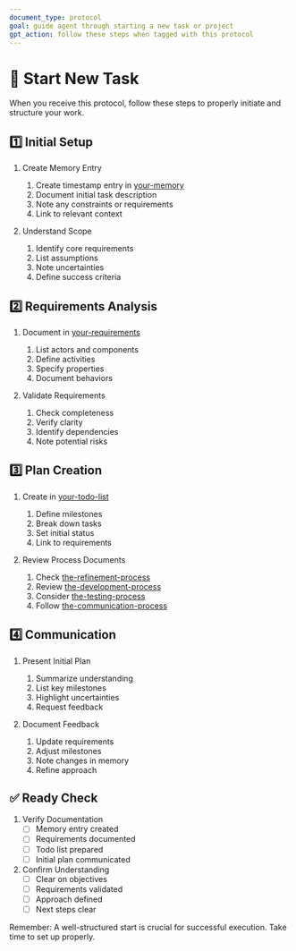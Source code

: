 ```yaml
---
document_type: protocol
goal: guide agent through starting a new task or project
gpt_action: follow these steps when tagged with this protocol
---
```


# 🚀 Start New Task

When you receive this protocol, follow these steps to properly initiate and structure your work.

## 1️⃣ Initial Setup

1. Create Memory Entry
   1. Create timestamp entry in [your-memory](your-memory.md)
   2. Document initial task description
   3. Note any constraints or requirements
   4. Link to relevant context

2. Understand Scope
   1. Identify core requirements
   2. List assumptions
   3. Note uncertainties
   4. Define success criteria

## 2️⃣ Requirements Analysis

1. Document in [your-requirements](your-requirements.md)
   1. List actors and components
   2. Define activities
   3. Specify properties
   4. Document behaviors

2. Validate Requirements
   1. Check completeness
   2. Verify clarity
   3. Identify dependencies
   4. Note potential risks

## 3️⃣ Plan Creation

1. Create in [your-todo-list](your-todo-list.md)
   1. Define milestones
   2. Break down tasks
   3. Set initial status
   4. Link to requirements

2. Review Process Documents
   1. Check [the-refinement-process](the-refinement-process.md)
   2. Review [the-development-process](the-development-process.md)
   3. Consider [the-testing-process](the-testing-process.md)
   4. Follow [the-communication-process](the-communication-process.md)

## 4️⃣ Communication

1. Present Initial Plan
   1. Summarize understanding
   2. List key milestones
   3. Highlight uncertainties
   4. Request feedback

2. Document Feedback
   1. Update requirements
   2. Adjust milestones
   3. Note changes in memory
   4. Refine approach

## ✅ Ready Check

1. Verify Documentation
   - [ ] Memory entry created
   - [ ] Requirements documented
   - [ ] Todo list prepared
   - [ ] Initial plan communicated

2. Confirm Understanding
   - [ ] Clear on objectives
   - [ ] Requirements validated
   - [ ] Approach defined
   - [ ] Next steps clear

Remember: A well-structured start is crucial for successful execution. Take time to set up properly. 